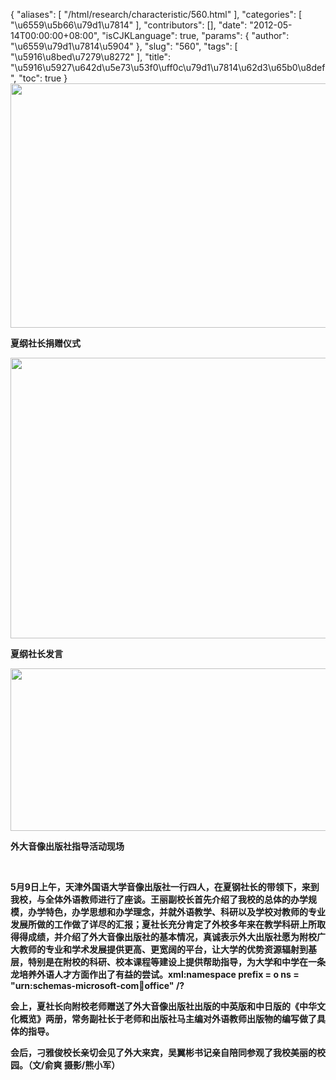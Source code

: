 {
    "aliases": [
        "/html/research/characteristic/560.html"
    ],
    "categories": [
        "\u6559\u5b66\u79d1\u7814"
    ],
    "contributors": [],
    "date": "2012-05-14T00:00:00+08:00",
    "isCJKLanguage": true,
    "params": {
        "author": "\u6559\u79d1\u7814\u5904"
    },
    "slug": "560",
    "tags": [
        "\u5916\u8bed\u7279\u8272"
    ],
    "title": "\u5916\u5927\u642d\u5e73\u53f0\uff0c\u79d1\u7814\u62d3\u65b0\u8def",
    "toc": true
}
**<img
    src="https://cdn.tfls.online/mirror/full/2d59646471d6f23fa105acdb8bc3f2dcf6007986.jpg"
    style="display:block;margin-left:auto;margin-right:auto;"
    decoding="async"
    fetchpriority="auto"
    loading="lazy"
    height="391"
    width="600"
/>**

**夏纲社长捐赠仪式**

**<img
    src="https://cdn.tfls.online/mirror/full/9bc8724b246a9e45b62b1abb619044ba3575465d.jpg"
    style="display:block;margin-left:auto;margin-right:auto;"
    decoding="async"
    fetchpriority="auto"
    loading="lazy"
    height="449"
    width="600"
/>**

**夏纲社长发言**

**<img
    src="https://cdn.tfls.online/mirror/full/7fe4b80c40330d3f5ef2394cd345c4e7177b3c21.jpg"
    style="display:block;margin-left:auto;margin-right:auto;"
    decoding="async"
    fetchpriority="auto"
    loading="lazy"
    height="260"
    width="600"
/>**

**外大音像出版社指导活动现场**

 

**5月9日上午，天津外国语大学音像出版社一行四人，在夏钢社长的带领下，来到我校，与全体外语教师进行了座谈。王丽副校长首先介绍了我校的总体的办学规模，办学特色，办学思想和办学理念，并就外语教学、科研以及学校对教师的专业发展所做的工作做了详尽的汇报；夏社长充分肯定了外校多年来在教学科研上所取得得成绩，并介绍了外大音像出版社的基本情况，真诚表示外大出版社愿为附校广大教师的专业和学术发展提供更高、更宽阔的平台，让大学的优势资源辐射到基层，特别是在附校的科研、校本课程等建设上提供帮助指导，为大学和中学在一条龙培养外语人才方面作出了有益的尝试。xml:namespace prefix = o ns = "urn:schemas-microsoft-com:office:office" /?**

**会上，夏社长向附校老师赠送了外大音像出版社出版的中英版和中日版的《中华文化概览》两册，常务副社长于老师和出版社马主编对外语教师出版物的编写做了具体的指导。**

**会后，刁雅俊校长亲切会见了外大来宾，吴翼彬书记亲自陪同参观了我校美丽的校园。（文/俞爽 摄影/熊小军）**

